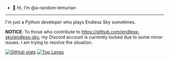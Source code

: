 - 👋 Hi, I’m @a-random-lemurian
----
I'm just a Python developer who plays Endless Sky sometimes.

**NOTICE**: To those who contribute to https://github.com/endless-sky/endless-sky, my Discord account is currently locked due to some minor issues. I am trying to resolve the situation.

[![GitHub stats](https://github-readme-stats.vercel.app/api?username=a-random-lemurian)](https://github.com/anuraghazra/github-readme-stats)
[![Top Langs](https://github-readme-stats.vercel.app/api/top-langs/?username=a-random-lemurian&layout=compact)](https://github.com/anuraghazra/github-readme-stats)

<!---
a-random-lemurian/a-random-lemurian is a ✨ special ✨ repository because its `README.md` (this file) appears on your GitHub profile.
You can click the Preview link to take a look at your changes.
--->
